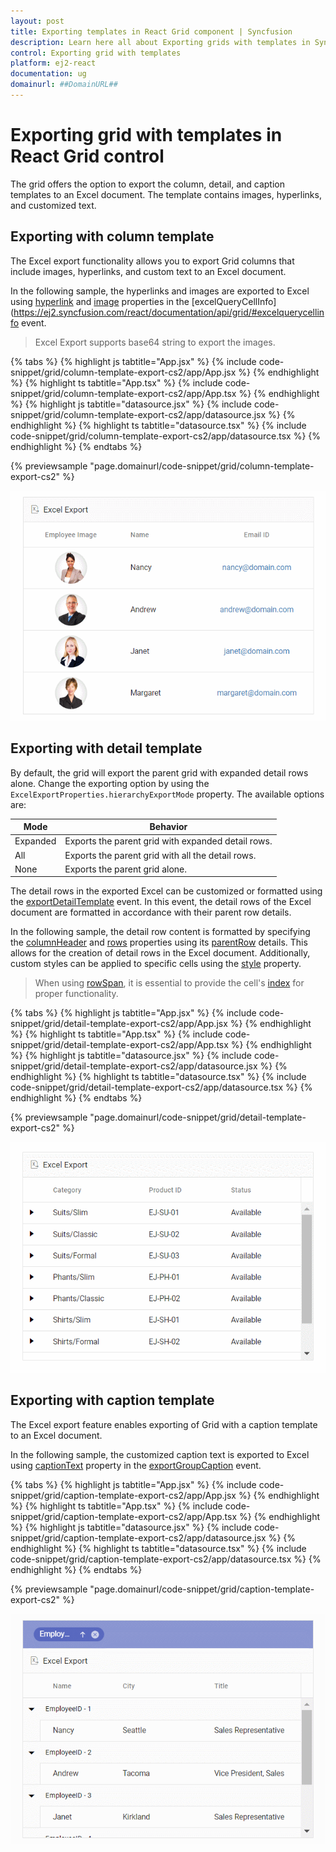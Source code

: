```yaml
---
layout: post
title: Exporting templates in React Grid component | Syncfusion
description: Learn here all about Exporting grids with templates in Syncfusion React Grid component of Syncfusion Essential JS 2 and more.
control: Exporting grid with templates
platform: ej2-react
documentation: ug
domainurl: ##DomainURL##
---
```


# Exporting grid with templates in React Grid control

The grid offers the option to export the column, detail, and caption templates to an Excel document. The template contains images, hyperlinks, and customized text.

## Exporting with column template

The Excel export functionality allows you to export Grid columns that include images, hyperlinks, and custom text to an Excel document.

In the following sample, the hyperlinks and images are exported to Excel using [hyperlink](https://ej2.syncfusion.com/react/documentation/api/grid/excelQueryCellInfoEventArgs/#hyperlink) and [image](https://ej2.syncfusion.com/react/documentation/api/grid/excelQueryCellInfoEventArgs/#image) properties in the [excelQueryCellInfo](https://ej2.syncfusion.com/react/documentation/api/grid/#excelquerycellinfo event.

> Excel Export supports base64 string to export the images.

{% tabs %}
{% highlight js tabtitle="App.jsx" %}
{% include code-snippet/grid/column-template-export-cs2/app/App.jsx %}
{% endhighlight %}
{% highlight ts tabtitle="App.tsx" %}
{% include code-snippet/grid/column-template-export-cs2/app/App.tsx %}
{% endhighlight %}
{% highlight js tabtitle="datasource.jsx" %}
{% include code-snippet/grid/column-template-export-cs2/app/datasource.jsx %}
{% endhighlight %}
{% highlight ts tabtitle="datasource.tsx" %}
{% include code-snippet/grid/column-template-export-cs2/app/datasource.tsx %}
{% endhighlight %}
{% endtabs %}

{% previewsample "page.domainurl/code-snippet/grid/column-template-export-cs2" %}

![ColumnTemplateExport](../images/colTemp_excel_expt.gif)

## Exporting with detail template

By default, the grid will export the parent grid with expanded detail rows alone. Change the exporting option by using the `ExcelExportProperties.hierarchyExportMode` property. The available options are:

| Mode     | Behavior    |
|----------|-------------|
| Expanded | Exports the parent grid with expanded detail rows. |
| All      | Exports the parent grid with all the detail rows. |
| None     | Exports the parent grid alone. |

The detail rows in the exported Excel can be customized or formatted using the [exportDetailTemplate](https://ej2.syncfusion.com/react/documentation/api/grid/#exportdetailtemplate) event. In this event, the detail rows of the Excel document are formatted in accordance with their parent row details.

In the following sample, the detail row content is formatted by specifying the [columnHeader](https://ej2.syncfusion.com/react/documentation/api/grid/detailTemplateProperties/#columnheader) and [rows](https://ej2.syncfusion.com/react/documentation/api/grid/detailTemplateProperties/#rows) properties using its [parentRow](https://ej2.syncfusion.com/react/documentation/api/grid/exportDetailTemplateEventArgs/#parentrow) details. This allows for the creation of detail rows in the Excel document. Additionally, custom styles can be applied to specific cells using the [style](https://ej2.syncfusion.com/react/documentation/api/grid/detailTemplateCell/#style) property.

> When using [rowSpan](https://ej2.syncfusion.com/react/documentation/api/grid/detailTemplateCell/#rowspan), it is essential to provide the cell's [index](https://ej2.syncfusion.com/react/documentation/api/grid/detailTemplateCell/#index) for proper functionality.

{% tabs %}
{% highlight js tabtitle="App.jsx" %}
{% include code-snippet/grid/detail-template-export-cs2/app/App.jsx %}
{% endhighlight %}
{% highlight ts tabtitle="App.tsx" %}
{% include code-snippet/grid/detail-template-export-cs2/app/App.tsx %}
{% endhighlight %}
{% highlight js tabtitle="datasource.jsx" %}
{% include code-snippet/grid/detail-template-export-cs2/app/datasource.jsx %}
{% endhighlight %}
{% highlight ts tabtitle="datasource.tsx" %}
{% include code-snippet/grid/detail-template-export-cs2/app/datasource.tsx %}
{% endhighlight %}
{% endtabs %}

{% previewsample "page.domainurl/code-snippet/grid/detail-template-export-cs2" %}

![DetailTemplateExport](../images/detailTemp_excel_expt.gif)

## Exporting with caption template

The Excel export feature enables exporting of Grid with a caption template to an Excel document.

In the following sample, the customized caption text is exported to Excel using [captionText](https://ej2.syncfusion.com/react/documentation/api/grid/exportGroupCaptionEventArgs/#captiontext) property in the [exportGroupCaption](https://ej2.syncfusion.com/react/documentation/api/grid/#exportgroupcaption) event.

{% tabs %}
{% highlight js tabtitle="App.jsx" %}
{% include code-snippet/grid/caption-template-export-cs2/app/App.jsx %}
{% endhighlight %}
{% highlight ts tabtitle="App.tsx" %}
{% include code-snippet/grid/caption-template-export-cs2/app/App.tsx %}
{% endhighlight %}
{% highlight js tabtitle="datasource.jsx" %}
{% include code-snippet/grid/caption-template-export-cs2/app/datasource.jsx %}
{% endhighlight %}
{% highlight ts tabtitle="datasource.tsx" %}
{% include code-snippet/grid/caption-template-export-cs2/app/datasource.tsx %}
{% endhighlight %}
{% endtabs %}

{% previewsample "page.domainurl/code-snippet/grid/caption-template-export-cs2" %}

![CaptionTemplateExport](../images/captionTemp_excel_expt.gif)